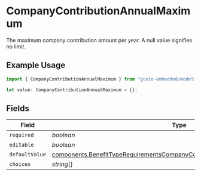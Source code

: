 # CompanyContributionAnnualMaximum

The maximum company contribution amount per year. A null value signifies no limit.

## Example Usage

```typescript
import { CompanyContributionAnnualMaximum } from "gusto-embedded/models/components";

let value: CompanyContributionAnnualMaximum = {};
```

## Fields

| Field                                                                                                                                                                            | Type                                                                                                                                                                             | Required                                                                                                                                                                         | Description                                                                                                                                                                      |
| -------------------------------------------------------------------------------------------------------------------------------------------------------------------------------- | -------------------------------------------------------------------------------------------------------------------------------------------------------------------------------- | -------------------------------------------------------------------------------------------------------------------------------------------------------------------------------- | -------------------------------------------------------------------------------------------------------------------------------------------------------------------------------- |
| `required`                                                                                                                                                                       | *boolean*                                                                                                                                                                        | :heavy_minus_sign:                                                                                                                                                               | N/A                                                                                                                                                                              |
| `editable`                                                                                                                                                                       | *boolean*                                                                                                                                                                        | :heavy_minus_sign:                                                                                                                                                               | N/A                                                                                                                                                                              |
| `defaultValue`                                                                                                                                                                   | [components.BenefitTypeRequirementsCompanyContributionAnnualMaximumDefaultValue](../../models/components/benefittyperequirementscompanycontributionannualmaximumdefaultvalue.md) | :heavy_minus_sign:                                                                                                                                                               | N/A                                                                                                                                                                              |
| `choices`                                                                                                                                                                        | *string*[]                                                                                                                                                                       | :heavy_minus_sign:                                                                                                                                                               | N/A                                                                                                                                                                              |